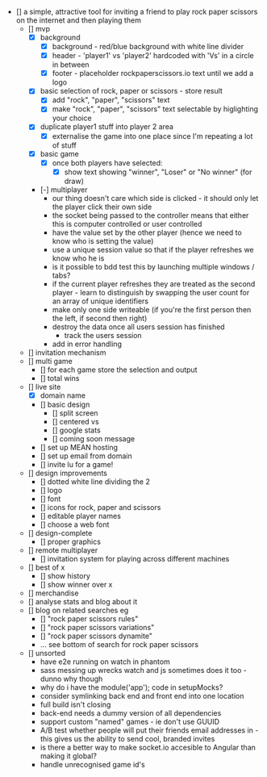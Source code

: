 - [] a simple, attractive tool for inviting a friend to play rock paper scissors on the internet and then playing them
	- [] mvp
		- [x] background
			- [x] background - red/blue background with white line divider
			- [x] header - 'player1' vs 'player2' hardcoded with 'Vs' in a circle in between
			- [x] footer - placeholder rockpaperscissors.io text until we add a logo
		- [x] basic selection of rock, paper or scissors - store result
			- [x] add "rock", "paper", "scissors" text
			- [x] make "rock", "paper", "scissors" text selectable by higlighting your choice
		- [x] duplicate player1 stuff into player 2 area
			- [x] externalise the game into one place since I'm repeating a lot of stuff
		- [x] basic game
			- [x] once both players have selected:
				- [x] show text showing "winner", "Loser" or "No winner" (for draw)
		- [-] multiplayer
			- our thing doesn't care which side is clicked - it should only let the player click their own side
			- the socket being passed to the controller means that either this is computer controlled or user controlled
			- have the value set by the other player (hence we need to know who is setting the value)
			- use a unique session value so that if the player refreshes we know who he is
			- is it possible to bdd test this by launching multiple windows / tabs?
			- if the current player refreshes they are treated as the second player - learn to distinguish by swapping the user count for an array of unique identifiers
			- make only one side writeable (if you're the first person then the left, if second then right)
			- destroy the data once all users session has finished
				- track the users session
			- add in error handling
	- [] invitation mechanism
	- [] multi game
		- [] for each game store the selection and output
		- [] total wins
	- [] live site
		- [x] domain name
		- [] basic design
			- [] split screen
			- [] centered vs
			- [] google stats
			- [] coming soon message
		- [] set up MEAN hosting
		- [] set up email from domain
		- [] invite lu for a game!
	- [] design improvements
		- [] dotted white line dividing the 2
		- [] logo
		- [] font
		- [] icons for rock, paper and scissors
		- [] editable player names
		- [] choose a web font
	- [] design-complete
		- [] proper graphics
	- [] remote multiplayer
		- [] invitation system for playing across different machines
	- [] best of x
		- [] show history
		- [] show winner over x
	- [] merchandise
	- [] analyse stats and blog about it
	- [] blog on related searches eg
		- [] "rock paper scissors rules"
		- [] "rock paper scissors variations"
		- [] "rock paper scissors dynamite"
		- ... see bottom of search for rock paper scissors
	- [] unsorted
		- have e2e running on watch in phantom
		- sass messing up wrecks watch and js sometimes does it too - dunno why though
		- why do i have the module('app'); code in setupMocks?
		- consider symlinking back end and front end into one location
		- full build isn't closing
		- back-end needs a dummy version of all dependencies
		- support custom "named" games - ie don't use GUUID
		- A/B test whether people will put their friends email addresses in - this gives us the ability to send cool, branded invites
		- is there a better way to make socket.io accesible to Angular than making it global?
		- handle unrecognised game id's
